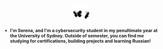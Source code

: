 
<h1 align="center"><b> <picture><img src = "butterflies.gif" width = 50px></picture> </h1>

- I'm Serena, and I'm a cybersecurity student in my penultimate year at the University of Sydney. Outside of semester, you can find me studying for certifications, building projects and learning Russian! 
